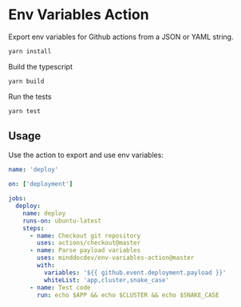 # Env Variables Action

Export env variables for Github actions from a JSON or YAML string.

```bash
yarn install
```

Build the typescript

```bash
yarn build
```

Run the tests

```bash
yarn test
```

## Usage

Use the action to export and use env variables:

```yaml
name: 'deploy'

on: ['deployment']

jobs:
  deploy:
    name: deploy
    runs-on: ubuntu-latest
    steps:
      - name: Checkout git repository
        uses: actions/checkout@master
      - name: Parse payload variables
        uses: minddocdev/env-variables-action@master
        with:
          variables: '${{ github.event.deployment.payload }}'
          whiteList: 'app,cluster,snake_case'
      - name: Test code
        run: echo $APP && echo $CLUSTER && echo $SNAKE_CASE
```
